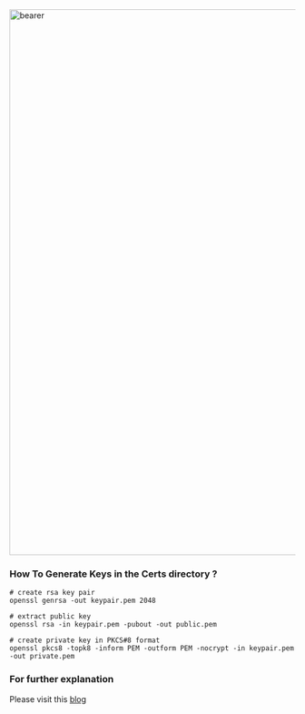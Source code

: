 <img width="960" alt="bearer" src="https://user-images.githubusercontent.com/39404852/224669712-ffc0b9c3-f5ce-4a5c-8843-2b5d9535924f.png">


### How To Generate Keys in the Certs directory ?
```shell
# create rsa key pair
openssl genrsa -out keypair.pem 2048

# extract public key
openssl rsa -in keypair.pem -pubout -out public.pem

# create private key in PKCS#8 format
openssl pkcs8 -topk8 -inform PEM -outform PEM -nocrypt -in keypair.pem -out private.pem
```

### For further explanation 

Please visit this [blog](https://www.danvega.dev/blog/2022/09/06/spring-security-jwt)
